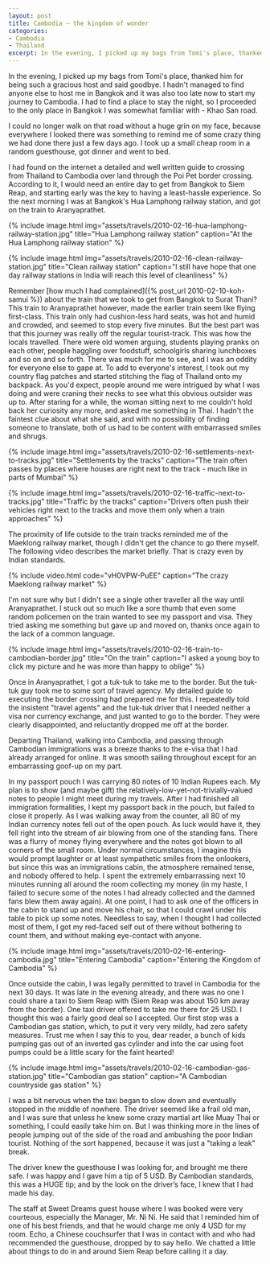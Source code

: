 ```yaml
---
layout: post
title: Cambodia – the kingdom of wonder
categories:
- Cambodia
- Thailand
excerpt: In the evening, I picked up my bags from Tomi's place, thanked him for being such a gracious host and said goodbye. I hadn't managed to find anyone to host me for tonight and it was also too late to start my journey to Cambodia now
---
```


In the evening, I picked up my bags from Tomi's place, thanked him for being
such a gracious host and said goodbye. I hadn't managed to find anyone else to
host me in Bangkok and it was also too late now to start my journey to Cambodia.
I had to find a place to stay the night, so I proceeded to the only place in
Bangkok I was somewhat familiar with - Khao San road.

I could no longer walk on that road without a huge grin on my face, because
everywhere I looked there was something to remind me of some crazy thing we had
done there just a few days ago. I took up a small cheap room in a random
guesthouse, got dinner and went to bed.

I had found on the internet a detailed and well written guide to crossing from
Thailand to Cambodia over land through the Poi Pet border crossing. According to
it, I would need an entire day to get from Bangkok to Siem Reap, and starting
early was the key to having a least-hassle experience. So the next morning I was
at Bangkok's Hua Lamphong railway station, and got on the train to
Aranyaprathet.

{% include image.html
    img="assets/travels/2010-02-16-hua-lamphong-railway-station.jpg"
    title="Hua Lamphong railway station"
    caption="At the Hua Lamphong railway station" %}

{% include image.html
    img="assets/travels/2010-02-16-clean-railway-station.jpg"
    title="Clean railway station"
    caption="I still have hope that one day railway stations in India will reach
        this level of cleanliness" %}

Remember [how much I had complained]({% post_url 2010-02-10-koh-samui %})
about the train that we took to get from Bangkok to Surat Thani? This train to
Aranyaprathet however, made the earlier train seem like flying first-class. This
train only had cushion-less hard seats, was hot and humid and crowded, and
seemed to stop every five minutes. But the best part was that this journey was
really off the regular tourist-track. This was how the locals travelled. There
were old women arguing, students playing pranks on each other, people haggling
over foodstuff, schoolgirls sharing lunchboxes and so on and so forth. There was
much for me to see, and I was an oddity for everyone else to gape at. To add to
everyone's interest, I took out my country flag patches and started stitching
the flag of Thailand onto my backpack. As you'd expect, people around me were
intrigued by what I was doing and were craning their necks to see what this
obvious outsider was up to. After staring for a while, the woman sitting next to
me couldn't hold back her curiosity any more, and asked me something in Thai. I
hadn't the faintest clue about what she said, and with no possibility of finding
someone to translate, both of us had to be content with embarrassed
smiles and shrugs.

{% include image.html
    img="assets/travels/2010-02-16-settlements-next-to-tracks.jpg"
    title="Settlements by the tracks"
    caption="The train often passes by places where houses are right next to the
        track - much like in parts of Mumbai" %}

{% include image.html
    img="assets/travels/2010-02-16-traffic-next-to-tracks.jpg"
    title="Traffic by the tracks"
    caption="Drivers often push their vehicles right next to the tracks and move
        them only when a train approaches" %}

The proximity of life outside to the train tracks reminded me of the Maeklong
railway market, though I didn't get the chance to go there myself. The following
video describes the market briefly. That is crazy even by Indian standards.

{% include video.html
    code="vH0VPW-PuEE"
    caption="The crazy Maeklong railway market" %}

I'm not sure why but I didn't see a single other traveller all the way until
Aranyaprathet. I stuck out so much like a sore thumb that even some random
policemen on the train wanted to see my passport and visa. They tried asking me
something but gave up and moved on, thanks once again to the lack of a common
language.

{% include image.html
    img="assets/travels/2010-02-16-train-to-cambodian-border.jpg"
    title="On the train"
    caption="I asked a young boy to click my picture and he was more than happy
        to oblige" %}

Once in Aranyaprathet, I got a tuk-tuk to take me to the border. But the tuk-tuk
guy took me to some sort of travel agency. My detailed guide to executing the
border crossing had prepared me for this. I repeatedly told the insistent
"travel agents" and the tuk-tuk driver that I needed neither a visa nor currency
exchange, and just wanted to go to the border. They were clearly disappointed,
and reluctantly dropped me off at the border.

Departing Thailand, walking into Cambodia, and passing through Cambodian
immigrations was a breeze thanks to the e-visa that I had already arranged for
online. It was smooth sailing throughout except for an embarrassing goof-up on
my part.

In my passport pouch I was carrying 80 notes of 10 Indian Rupees each. My plan
is to show (and maybe gift) the relatively-low-yet-not-trivially-valued notes to
people I might meet during my travels. After I had finished all immigration
formalities, I kept my passport back in the pouch, but failed to close it
properly. As I was walking away from the counter, all 80 of my Indian currency
notes fell out of the open pouch. As luck would have it, they fell right into
the stream of air blowing from one of the standing fans. There was a flurry of
money flying everywhere and the notes got blown to all corners of the small
room. Under normal circumstances, I imagine this would prompt laughter or at
least sympathetic smiles from the onlookers, but since this was an immigrations
cabin, the atmosphere remained tense, and nobody offered to help. I spent the
extremely embarrassing next 10 minutes running all around the room collecting my
money (in my haste, I failed to secure some of the notes I had already collected
and the damned fans blew them away again). At one point, I had to ask one of the
officers in the cabin to stand up and move his chair, so that I could crawl
under his table to pick up some notes. Needless to say, when I thought I had
collected most of them, I got my red-faced self out of there without bothering
to count them, and without making eye-contact with anyone.

{% include image.html
    img="assets/travels/2010-02-16-entering-cambodia.jpg"
    title="Entering Cambodia"
    caption="Entering the Kingdom of Cambodia" %}

Once outside the cabin, I was legally permitted to travel in Cambodia for the
next 30 days. It was late in the evening already, and there was no one I could
share a taxi to Siem Reap with (Siem Reap was about 150 km away from the
border). One taxi driver offered to take me there for 25 USD. I thought this was
a fairly good deal so I accepted. Our first stop was a Cambodian gas station,
which, to put it very very mildly, had zero safety measures. Trust me when I say
this to you, dear reader, a bunch of kids pumping gas out of an inverted gas
cylinder and into the car using foot pumps could be a little scary for the faint
hearted!

{% include image.html
    img="assets/travels/2010-02-16-cambodian-gas-station.jpg"
    title="Cambodian gas station"
    caption="A Cambodian countryside gas station" %}

I was a bit nervous when the taxi began to slow down and eventually stopped in
the middle of nowhere. The driver seemed like a frail old man, and I was sure
that unless he knew some crazy martial art like Muay Thai or something, I could
easily take him on. But I was thinking more in the lines of people jumping out
of the side of the road and ambushing the poor Indian tourist. Nothing of the
sort happened, because it was just a "taking a leak" break.

The driver knew the guesthouse I was looking for, and brought me there safe. I
was happy and I gave him a tip of 5 USD. By Cambodian standards, this was a HUGE
tip; and by the look on the driver’s face, I knew that I had made his day.

The staff at Sweet Dreams guest house where I was booked were very courteous,
especially the Manager, Mr. Ni Ni. He said that I reminded him of one of his
best friends, and that he would charge me only 4 USD for my room. Echo, a
Chinese couchsurfer that I was in contact with and who had recommended the
guesthouse, dropped by to say hello. We chatted a little about things to do in
and around Siem Reap before calling it a day.
